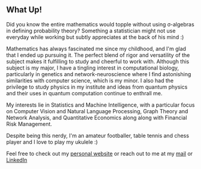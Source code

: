 ## What Up!
Did you know the entire mathematics would topple without using σ-algebras in defining probability theory? Something a statistician might not use everyday while working but subtly appreciates at the back of his mind :)

Mathematics has always fascinated me since my childhood, and I'm glad that I ended up pursuing it. The perfect blend of rigor and versatility of the subject makes it fulfilling to study and cheerful to work with. Although this subject is my major, I have a tingling interest in computational biology, particularly in genetics and network-neuroscience where I find astonishing similarities with computer science, which is my minor. I also had the privilege to study physics in my institute and ideas from quantum physics and their uses in quantum computation continue to enthrall me.

My interests lie in Statistics and Machine Intelligence, with a particular focus on Computer Vision and Natural Language Processing, Graph Theory and Network Analysis, and Quantitative Economics along along with Financial Risk Management.  

Despite being this nerdy, I'm an amateur footballer, table tennis and chess player and I love to play my ukulele :) 

Feel free to check out my [personal website](https://ananyapam7.github.io/) or reach out to me at my [mail](mailto:ad18ms075@iiserkol.ac.in) or [LinkedIn](https://www.linkedin.com/in/ananyapam-de-523757166/)
